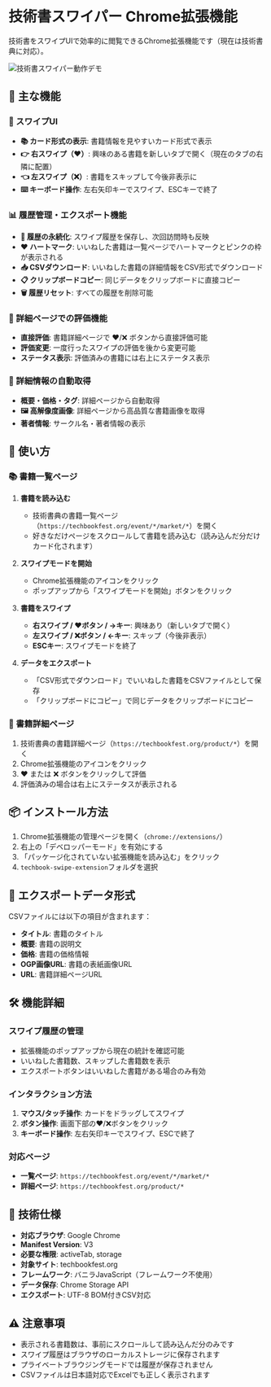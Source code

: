 # 技術書スワイパー Chrome拡張機能

技術書をスワイプUIで効率的に閲覧できるChrome拡張機能です（現在は技術書典に対応）。

![技術書スワイパー動作デモ](./assets/swipe-demo.gif)

## 🎯 主な機能

### 📱 スワイプUI
- **📚 カード形式の表示**: 書籍情報を見やすいカード形式で表示
- **👉 右スワイプ（❤️）**: 興味のある書籍を新しいタブで開く（現在のタブの右隣に配置）
- **👈 左スワイプ（❌）**: 書籍をスキップして今後非表示に
- **⌨️ キーボード操作**: 左右矢印キーでスワイプ、ESCキーで終了

### 📊 履歴管理・エクスポート機能
- **🔄 履歴の永続化**: スワイプ履歴を保存し、次回訪問時も反映
- **❤️ ハートマーク**: いいねした書籍は一覧ページでハートマークとピンクの枠が表示される
- **📥 CSVダウンロード**: いいねした書籍の詳細情報をCSV形式でダウンロード
- **📋 クリップボードコピー**: 同じデータをクリップボードに直接コピー
- **🗑️ 履歴リセット**: すべての履歴を削除可能

### 🎯 詳細ページでの評価機能
- **直接評価**: 書籍詳細ページで ❤️/❌ ボタンから直接評価可能
- **評価変更**: 一度行ったスワイプの評価を後から変更可能
- **ステータス表示**: 評価済みの書籍には右上にステータス表示

### 📖 詳細情報の自動取得
- **概要・価格・タグ**: 詳細ページから自動取得
- **🖼️ 高解像度画像**: 詳細ページから高品質な書籍画像を取得
- **著者情報**: サークル名・著者情報の表示

## 🚀 使い方

### 📚 書籍一覧ページ
1. **書籍を読み込む**
   - 技術書典の書籍一覧ページ（`https://techbookfest.org/event/*/market/*`）を開く
   - 好きなだけページをスクロールして書籍を読み込む（読み込んだ分だけカード化されます）

2. **スワイプモードを開始**
   - Chrome拡張機能のアイコンをクリック
   - ポップアップから「スワイプモードを開始」ボタンをクリック

3. **書籍をスワイプ**
   - **右スワイプ / ❤️ボタン / →キー**: 興味あり（新しいタブで開く）
   - **左スワイプ / ❌ボタン / ←キー**: スキップ（今後非表示）
   - **ESCキー**: スワイプモードを終了

4. **データをエクスポート**
   - 「CSV形式でダウンロード」でいいねした書籍をCSVファイルとして保存
   - 「クリップボードにコピー」で同じデータをクリップボードにコピー

### 📖 書籍詳細ページ
1. 技術書典の書籍詳細ページ（`https://techbookfest.org/product/*`）を開く
2. Chrome拡張機能のアイコンをクリック
3. ❤️ または ❌ ボタンをクリックして評価
4. 評価済みの場合は右上にステータスが表示される

## 📦 インストール方法

1. Chrome拡張機能の管理ページを開く（`chrome://extensions/`）
2. 右上の「デベロッパーモード」を有効にする
3. 「パッケージ化されていない拡張機能を読み込む」をクリック
4. `techbook-swipe-extension`フォルダを選択

## 📄 エクスポートデータ形式

CSVファイルには以下の項目が含まれます：
- **タイトル**: 書籍のタイトル
- **概要**: 書籍の説明文
- **価格**: 書籍の価格情報
- **OGP画像URL**: 書籍の表紙画像URL
- **URL**: 書籍詳細ページURL

## 🛠️ 機能詳細

### スワイプ履歴の管理
- 拡張機能のポップアップから現在の統計を確認可能
- いいねした書籍数、スキップした書籍数を表示
- エクスポートボタンはいいねした書籍がある場合のみ有効

### インタラクション方法
1. **マウス/タッチ操作**: カードをドラッグしてスワイプ
2. **ボタン操作**: 画面下部の❤️/❌ボタンをクリック
3. **キーボード操作**: 左右矢印キーでスワイプ、ESCで終了

### 対応ページ
- **一覧ページ**: `https://techbookfest.org/event/*/market/*`
- **詳細ページ**: `https://techbookfest.org/product/*`

## 🎨 技術仕様

- **対応ブラウザ**: Google Chrome
- **Manifest Version**: V3
- **必要な権限**: activeTab, storage
- **対象サイト**: techbookfest.org
- **フレームワーク**: バニラJavaScript（フレームワーク不使用）
- **データ保存**: Chrome Storage API
- **エクスポート**: UTF-8 BOM付きCSV対応

## ⚠️ 注意事項

- 表示される書籍数は、事前にスクロールして読み込んだ分のみです
- スワイプ履歴はブラウザのローカルストレージに保存されます
- プライベートブラウジングモードでは履歴が保存されません
- CSVファイルは日本語対応でExcelでも正しく表示されます